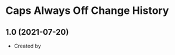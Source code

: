 Caps Always Off Change History
====================

1.0 (2021-07-20)
----------------
* Created by 
